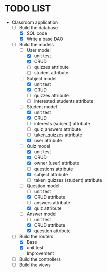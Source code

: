 # TODO LIST
- Classroom application
	- [ ] Build the database
		- [x] SQL code
		- [x] Write a base DAO
	- [ ] Build the models
		- [ ] User model
			- [x] unit test
			- [x] CRUD
			- [ ] quizzes attribute
			- [ ] student attribute
		- [ ] Subject model
			- [x] unit test
			- [x] CRUD
			- [ ] quizzes attribute
			- [ ] interested_students attribute
		- [ ] Student model
			- [x] unit test
			- [x] CRUD
			- [ ] interests (subject) attribute
			- [ ] quiz_answers attribute
			- [ ] taken_quizzes attribute
			- [x] user attribute
		- [ ] Quiz model
			- [x] unit test
			- [x] CRUD
			- [x] owner (user) attribute
			- [ ] questions attribute
			- [x] subject attribute
			- [ ] taken_quizzes (student) attribute
		- [ ] Question model
			- [ ] unit test
			- [x] CRUD attribute
			- [ ] answers attribute
			- [x] quiz attribute
		- [ ] Answer model
			- [ ] unit test
			- [x] CRUD attribute
			- [x] question attribute
	- [ ] Build the routers
		- [x] Base
		- [x] unit test
		- [ ] Improvement
	+ [ ] Build the controllers
	+ [ ] Build the views